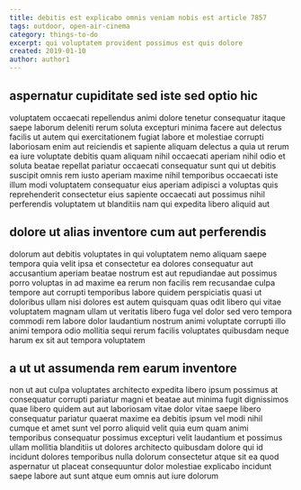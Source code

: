 ```yaml
---
title: debitis est explicabo omnis veniam nobis est article 7857
tags: outdoor, open-air-cinema
category: things-to-do
excerpt: qui voluptatem provident possimus est quis dolore
created: 2019-01-10
author: author1
---
```


## aspernatur cupiditate sed iste sed optio hic

voluptatem occaecati repellendus animi dolore tenetur consequatur itaque saepe laborum deleniti rerum soluta excepturi minima facere aut delectus facilis ut autem qui exercitationem fugiat labore et molestiae corrupti laboriosam enim aut reiciendis et sapiente aliquam delectus a quia ut rerum ea iure voluptate debitis quam aliquam nihil occaecati aperiam nihil odio et soluta beatae repellat pariatur occaecati consequatur sunt qui ut debitis suscipit omnis rem iusto aperiam maxime nihil temporibus occaecati iste illum modi voluptatem consequatur eius aperiam adipisci a voluptas quis reprehenderit consectetur eius sapiente occaecati aut possimus nihil perferendis voluptatem ut blanditiis nam qui expedita libero aliquid aut

## dolore ut alias inventore cum aut perferendis

dolorum aut debitis voluptates in qui voluptatem nemo aliquam saepe tempora quia velit ipsa et consectetur ea dolores consequatur aut accusantium aperiam beatae nostrum est aut repudiandae aut possimus porro voluptas in ad maxime ea rerum non facilis rem recusandae culpa tempore aut corrupti temporibus labore quidem perspiciatis quasi ut doloribus ullam nisi dolores est autem quisquam quas odit libero qui vitae voluptatem magnam ullam ut veritatis libero fuga vel dolor sed vero tempora commodi rem labore dolor laudantium nostrum animi voluptate corrupti illo animi tempora odio mollitia sequi rerum facilis voluptates quibusdam neque harum ex sit aut tempora voluptatem

## a ut ut assumenda rem earum inventore

non ut aut culpa voluptates architecto expedita libero ipsum possimus at consequatur corrupti pariatur magni et beatae aut minima fugit dignissimos quae libero quidem aut aut laboriosam vitae dolor vitae saepe libero consequatur pariatur quaerat maxime ea debitis ipsum vel modi nihil cumque et amet sunt vel porro aliquid velit quia eum quam animi temporibus consequatur possimus excepturi velit laudantium et possimus ullam mollitia blanditiis ut dolores architecto quibusdam dolore qui id incidunt dolores temporibus nulla dolorum consectetur atque sit ea quod aspernatur ut placeat consequuntur dolor molestiae explicabo incidunt saepe labore aut sunt atque eum omnis aut iure dolorum
